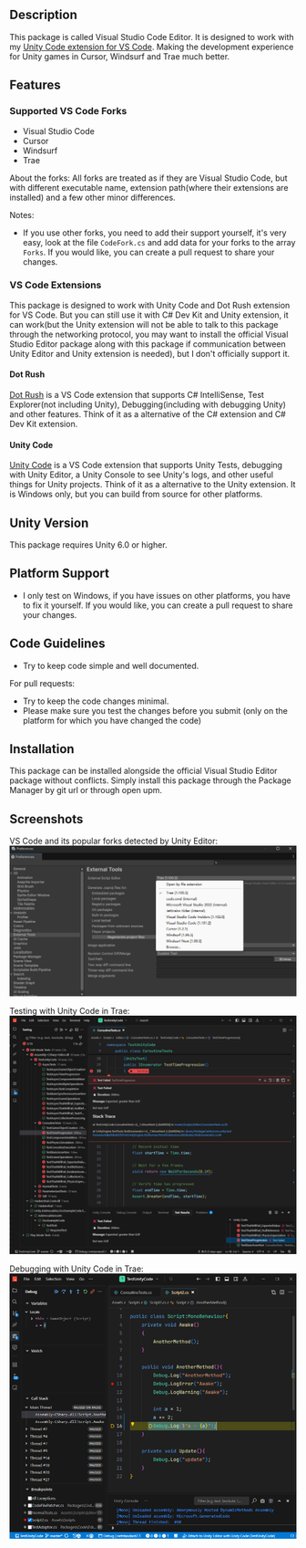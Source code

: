 ## Description
This package is called Visual Studio Code Editor. It is designed to work with my [Unity Code extension for VS Code](https://github.com/hackerzhuli/unity-code). Making the development experience for Unity games in Cursor, Windsurf and Trae much better.

## Features

### Supported VS Code Forks
- Visual Studio Code
- Cursor
- Windsurf
- Trae

About the forks:
All forks are treated as if they are Visual Studio Code, but with different executable name, extension path(where their extensions are installed) and a few other minor differences.

Notes:
- If you use other forks, you need to add their support yourself, it's very easy, look at the file `CodeFork.cs` and add data for your forks to the array `Forks`. If you would like, you can create a pull request to share your changes.

### VS Code Extensions
This package is designed to work with Unity Code and Dot Rush extension for VS Code. But you can still use it with C# Dev Kit and Unity extension, it can work(but the Unity extension will not be able to talk to this package through the networking protocol, you may want to install the official Visual Studio Editor package along with this package if communication between Unity Editor and Unity extension is needed), but I don't officially support it.

#### Dot Rush
[Dot Rush](https://github.com/JaneySprings/DotRush) is a VS Code extension that supports C# IntelliSense, Test Explorer(not including Unity), Debugging(including with debugging Unity) and other features. Think of it as a alternative of the C# extension and C# Dev Kit extension.

#### Unity Code
[Unity Code](https://github.com/hackerzhuli/unity-code) is a VS Code extension that supports Unity Tests, debugging with Unity Editor, a Unity Console to see Unity's logs, and other useful things for Unity projects. Think of it as a alternative to the Unity extension. It is Windows only, but you can build from source for other platforms.

## Unity Version
This package requires Unity 6.0 or higher.

## Platform Support
- I only test on Windows, if you have issues on other platforms, you have to fix it yourself. If you would like, you can create a pull request to share your changes.

## Code Guidelines
- Try to keep code simple and well documented.

For pull requests:
- Try to keep the code changes minimal.
- Please make sure you test the changes before you submit (only on the platform for which you have changed the code)

## Installation
This package can be installed alongside the official Visual Studio Editor package without conflicts. Simply install this package through the Package Manager by git url or through open upm.

## Screenshots
VS Code and its popular forks detected by Unity Editor:
![image](./Images/Discover%20VS%20Code%20and%20forks.png)

Testing with Unity Code in Trae:
![image](./Images/Run%20Unity%20Tests%20In%20Trae.png)

Debugging with Unity Code in Trae:
![image](./Images/Debug%20in%20Trae.png)

